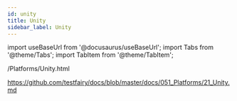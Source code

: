 ```yaml
---
id: unity
title: Unity
sidebar_label: Unity
---
```


import useBaseUrl from '@docusaurus/useBaseUrl';
import Tabs from '@theme/Tabs';
import TabItem from '@theme/TabItem';

/Platforms/Unity.html

https://github.com/testfairy/docs/blob/master/docs/051_Platforms/21_Unity.md